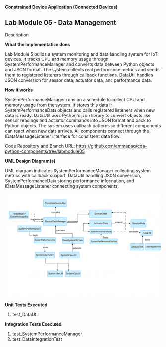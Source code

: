 **Constrained Device Application (Connected Devices)**

## Lab Module 05 - Data Management

Description

**What the Implementation does**

Lab Module 5 builds a system monitoring and data handling system for IoT devices. It tracks CPU and memory usage through SystemPerformanceManager and converts data between Python objects and JSON format. The system collects real performance metrics and sends them to registered listeners through callback functions. DataUtil handles JSON conversion for sensor data, actuator data, and performance data.

**How it works**

SystemPerformanceManager runs on a schedule to collect CPU and memory usage from the system. It stores this data in SystemPerformanceData objects and calls registered listeners when new data is ready. DataUtil uses Python's json library to convert objects like sensor readings and actuator commands into JSON format and back to Python objects. The system uses callback patterns so different components can react when new data arrives. All components connect through the IDataMessageListener interface for consistent data flow.

Code Repository and Branch
URL: https://github.com/emmapaq/cda-python-components/tree/labmodule05

**UML Design Diagram(s)**

UML diagram indicates SystemPerformanceManager collecting system metrics with callback support, DataUtil handling JSON conversion, SystemPerformanceData storing performance information, and IDataMessageListener connecting system components.

![Lab Module 05 CDA - UML](Lab05_CDA_UML1.png)

**Unit Tests Executed**

1. test_DataUtil 

**Integration Tests Executed**

1. test_SystemPerformanceManager
2. test_DataIntegrationTest
